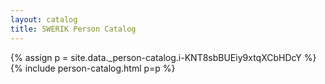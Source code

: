 ```yaml
---
layout: catalog
title: SWERIK Person Catalog
---
```

{% assign p = site.data._person-catalog.i-KNT8sbBUEiy9xtqXCbHDcY %}
{% include person-catalog.html p=p %}

